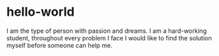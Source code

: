 # hello-world
I am the type of person with passion and dreams. 
I am a hard-working student, throughout every problem I face I would like to find the solution myself before someone can help me. 

